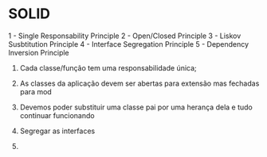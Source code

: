# SOLID

1   - Single Responsability Principle
2   - Open/Closed Principle
3   - Liskov Susbtitution Principle
4   - Interface Segregation Principle
5   - Dependency Inversion Principle


1. Cada classe/função tem uma responsabilidade única;

2. As classes da aplicação devem ser abertas para extensão mas fechadas para mod

3. Devemos poder substituir uma classe pai por uma herança dela e tudo continuar funcionando

4. Segregar as interfaces

5. 